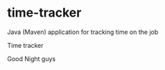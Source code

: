 # time-tracker
Java (Maven) application for tracking time on the job

Time tracker

Good Night guys
